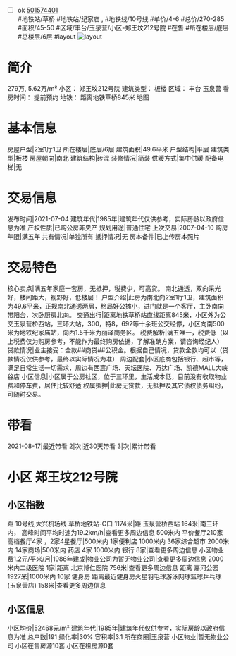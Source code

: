 - [ ] ok [501574401](https://bj.5i5j.com/ershoufang/501574401.html)  
 #地铁站/草桥 #地铁站/纪家庙 ,  #地铁线/10号线
#单价/4-6 #总价/270-285 #面积/45-50   #区域/丰台/玉泉营/小区-郑王坟212号院 #在售 #所在楼层/底层 #总楼层/6层 #layout 
![layout](http://image2a.5i5j.com/bdir/layout/044a1df766db4affa8cdf48803df2ad5.jpg_P5.jpg) 
# 简介 
 279万,  5.62万/m² 
小区： 郑王坟212号院
建筑类型： 板楼
区域： 丰台 玉泉营
看房时间： 提前预约
地铁： 距离地铁草桥845米 地图
# 基本信息 
 房屋户型|2室1厅1卫
所在楼层|底层/6层
建筑面积|49.6平米
户型结构|平层
建筑类型|板楼
房屋朝向|南北
建筑结构|砖混
装修情况|简装
供暖方式|集中供暖
配备电梯|无
# 交易信息 
 发布时间|2021-07-04
建筑年代|1985年|建筑年代仅供参考，实际房龄以政府信息为准
产权性质|已购公房非央产
规划用途|普通住宅
上次交易|2007-04-10
购房年限|满五年
共有情况|单独所有
抵押情况|无
房本备件|已上传房本照片
# 交易特色 
 核心卖点|满五年家庭一套房，无抵押，税费少，可高贷。 南北通透，双向采光好，楼间距大，视野好，低楼层！
户型介绍|此房为南北向2室1厅1卫，建筑面积为49.6平米，正规南北通透两居，格局好公摊小，进门就是一个客厅，主卧南向带阳台，次卧厨房北向。
交通出行|距离地铁草桥站直线距离845米，小区外为公交玉泉营桥西站，三环大站，300，特8，692等十余班公交经停，小区向南500米为地铁纪家庙站，向西1.5千米为丽泽商务区。
税费解析|满五唯一，税费低（以上税费仅为购房参考，不能作为最终购房依据，了解准确方案，请咨询经纪人）
贷款情况|业主接受：全款##商贷##公积金。根据自己情况，贷款全款均可以（贷款情况仅供参考，最终以实际情况为准）
周边配套|小区底商包括银行、超市等，满足日常生活一切需求，周边有西宸广场、天坛医院、万达广场、凯德MALL大峡谷店
小区信息|小区属于公房社区，位于三环里，生活成本低，目前没有收取物业费和停车费，居住比较舒适
权属抵押|此房无贷款，无抵押及其它债权债务纠纷，可随时交易。
# 带看 
 2021-08-17|最近带看	 2|次|近30天带看	 3|次|累计带看
# 小区 郑王坟212号院
## 小区指数 
 距 10号线,大兴机场线 草桥地铁站-G口 1174米|距 玉泉营桥西站 164米|南三环内， 高峰时间平均时速为19.2km/h|查看更多周边信息
500米内 平价餐厅210家
高档餐厅4家 ，2家4星餐厅|500米内 1家便利店
1000米内 36家综合超市
2000米内 14家商场|500米内 药店 4家
1000米内 银行 8家|查看更多周边信息
小区物业费1.2元/平米/月|1986年建成|物业公司为暂无物业公司|查看更多周边信息
2000米内二级医院 1家|距离 北京博仁医院  756米|查看更多周边信息
距离 嘉河公园 1927米|1000米内 10家 健身房
距离最近健身房火星羽毛球游泳网球篮球乒乓球(玉泉营店) 158米|查看更多周边信息
## 小区信息 
 小区均价|52468元/m²
建筑年代|1985年|建筑年代仅供参考，实际房龄以政府信息为准
总户数|191
绿化率|30%
容积率|3.1
所在商圈|玉泉营
小区物业|暂无物业公司
小区在售房源10套
小区在租房源0套
